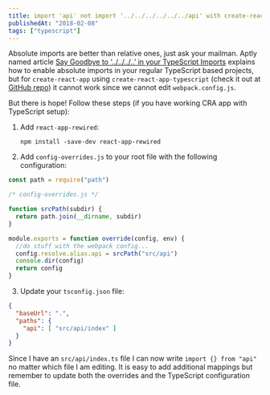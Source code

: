 ```yaml
---
title: import 'api' not import '../../../../../../api' with create-react-app and TypeScript
publishedAt: "2018-02-08"
tags: ["typescript"]
---
```


Absolute imports are better than relative ones, just ask your mailman. Aptly named article [Say Goodbye to ‘../../../..’ in your TypeScript Imports](https://decembersoft.com/posts/say-goodbye-to-relative-paths-in-typescript-imports/) explains how to enable absolute imports in your regular TypeScript based projects, but for `create-react-app` using `create-react-app-typescript` (check it out at [GitHub repo](https://github.com/wmonk/create-react-app-typescript/)) it cannot work since we cannot edit `webpack.config.js`.

But there is hope! Follow these steps (if you have working CRA app with TypeScript setup):

 1. Add `react-app-rewired`:

    ```npm install -save-dev react-app-rewired```

 2. Add `config-overrides.js` to your root file with the following configuration:

```js
const path = require("path")

/* config-overrides.js */

function srcPath(subdir) {
  return path.join(__dirname, subdir)
}

module.exports = function override(config, env) {
  //do stuff with the webpack config...
  config.resolve.alias.api = srcPath("src/api")
  console.dir(config)
  return config
}
```

 3. Update your `tsconfig.json` file:

```json
{
  "baseUrl": ".",
  "paths": {
    "api": [ "src/api/index" ]
  }
}
```

Since I have an `src/api/index.ts` file I can now write `import {} from "api"` no matter which file I am editing. It is easy to add additional mappings but remember to update both the overrides and the TypeScript configuration file.